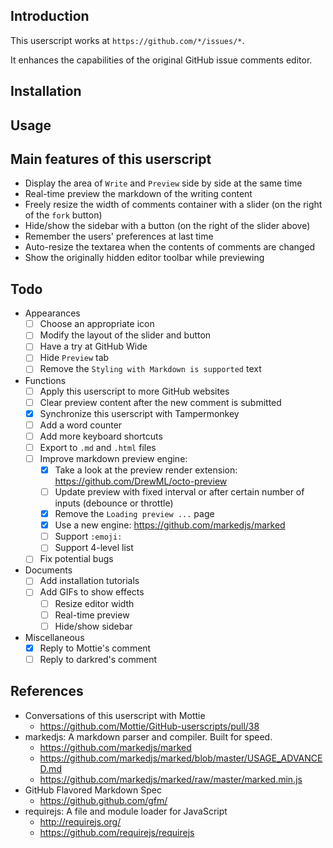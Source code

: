## Introduction

This userscript works at `https://github.com/*/issues/*`.

It enhances the capabilities of the original GitHub issue comments editor.


## Installation

## Usage

## Main features of this userscript

* Display the area of `Write` and `Preview` side by side at the same time
* Real-time preview the markdown of the writing content
* Freely resize the width of comments container with a slider (on the right of the `fork` button)
* Hide/show the sidebar with a button (on the right of the slider above)
* Remember the users' preferences at last time
* Auto-resize the textarea when the contents of comments are changed
* Show the originally hidden editor toolbar while previewing


## Todo

* Appearances
    * [ ] Choose an appropriate icon
    * [ ] Modify the layout of the slider and button
    * [ ] Have a try at GitHub Wide
    * [ ] Hide `Preview` tab
    * [ ] Remove the `Styling with Markdown is supported` text
    
* Functions
    * [ ] Apply this userscript to more GitHub websites
    * [ ] Clear preview content after the new comment is submitted
    * [x] Synchronize this userscript with Tampermonkey
    * [ ] Add a word counter
    * [ ] Add more keyboard shortcuts
    * [ ] Export to `.md` and `.html` files
    * [ ] Improve markdown preview engine:
        * [x] Take a look at the preview render extension: https://github.com/DrewML/octo-preview
        * [ ] Update preview with fixed interval or after certain number of inputs (debounce or throttle)
        * [x] Remove the `Loading preview ...` page
        * [x] Use a new engine: https://github.com/markedjs/marked
        * [ ] Support `:emoji:`
        * [ ] Support 4-level list
    * [ ] Fix potential bugs
    
* Documents
    * [ ] Add installation tutorials 
    * [ ] Add GIFs to show effects
        * [ ] Resize editor width
        * [ ] Real-time preview
        * [ ] Hide/show sidebar

* Miscellaneous
    * [x] Reply to Mottie's comment
    * [ ] Reply to darkred's comment

## References

* Conversations of this userscript with Mottie
    * https://github.com/Mottie/GitHub-userscripts/pull/38
* markedjs: A markdown parser and compiler. Built for speed.
    * https://github.com/markedjs/marked
    * https://github.com/markedjs/marked/blob/master/USAGE_ADVANCED.md
    * https://github.com/markedjs/marked/raw/master/marked.min.js
* GitHub Flavored Markdown Spec
    * https://github.github.com/gfm/
* requirejs: A file and module loader for JavaScript
    * http://requirejs.org/
    * https://github.com/requirejs/requirejs